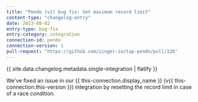 ```yaml
---
title: "Pendo (v1) bug fix: Set maximum record limit"
content-type: "changelog-entry"
date: 2023-08-02
entry-type: bug-fix
entry-category: integration
connection-id: pendo
connection-version: 1
pull-request: "https://github.com/singer-io/tap-pendo/pull/126"
---
```

{{ site.data.changelog.metadata.single-integration | flatify }}

We've fixed an issue in our {{ this-connection.display_name }} (v{{ this-connection.this-version }}) integration by resetting the record limit in case of a race condition.